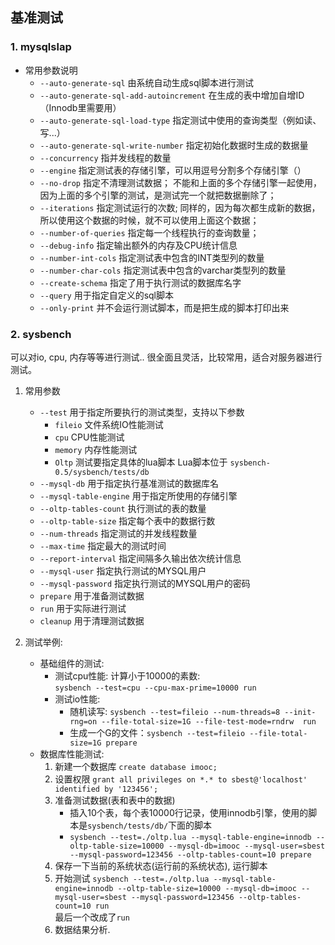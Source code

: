 ## 基准测试
### 1. mysqlslap 
- 常用参数说明
    - `--auto-generate-sql` 由系统自动生成sql脚本进行测试
    - `--auto-generate-sql-add-autoincrement` 在生成的表中增加自增ID （Innodb里需要用）
    - `--auto-generate-sql-load-type` 指定测试中使用的查询类型（例如读、写...）
    - `--auto-generate-sql-write-number` 指定初始化数据时生成的数据量
    - `--concurrency` 指并发线程的数量
    - `--engine` 指定测试表的存储引擎，可以用逗号分割多个存储引擎（）
    - `--no-drop` 指定不清理测试数据； 不能和上面的多个存储引擎一起使用，因为上面的多个引擎的测试，是测试完一个就把数据删除了；
    - `--iterations` 指定测试运行的次数; 同样的，因为每次都生成新的数据，所以使用这个数据的时候，就不可以使用上面这个数据；
    - `--number-of-queries` 指定每一个线程执行的查询数量；
    - `--debug-info` 指定输出额外的内存及CPU统计信息
    - `--number-int-cols` 指定测试表中包含的INT类型列的数量
    - `--number-char-cols` 指定测试表中包含的varchar类型列的数量
    - `--create-schema` 指定了用于执行测试的数据库名字
    - `--query` 用于指定自定义的sql脚本
    - `--only-print` 并不会运行测试脚本，而是把生成的脚本打印出来

### 2. sysbench
可以对io, cpu, 内存等等进行测试.. 很全面且灵活，比较常用，适合对服务器进行测试。
1. 常用参数
    - `--test` 用于指定所要执行的测试类型，支持以下参数
        - `fileio` 文件系统IO性能测试
        - `cpu` CPU性能测试
        - `memory` 内存性能测试
        - `Oltp` 测试要指定具体的lua脚本
        Lua脚本位于 `sysbench-0.5/sysbench/tests/db`
    - `--mysql-db` 用于指定执行基准测试的数据库名
    - `--mysql-table-engine` 用于指定所使用的存储引擎
    - `--oltp-tables-count` 执行测试的表的数量
    - `--oltp-table-size` 指定每个表中的数据行数
    - `--num-threads` 指定测试的并发线程数量
    - `--max-time` 指定最大的测试时间
    - `--report-interval` 指定间隔多久输出依次统计信息
    - `--mysql-user` 指定执行测试的MYSQL用户
    - `--mysql-password` 指定执行测试的MYSQL用户的密码
    - `prepare` 用于准备测试数据 
    - `run` 用于实际进行测试
    - `cleanup` 用于清理测试数据

2. 测试举例:
   - 基础组件的测试:
     - 测试cpu性能: 计算小于10000的素数:  <br>``sysbench --test=cpu --cpu-max-prime=10000 run``
     - 测试io性能:
        - 随机读写: `sysbench --test=fileio --num-threads=8 --init-rng=on --file-total-size=1G --file-test-mode=rndrw  run `
        - 生成一个G的文件：`sysbench --test=fileio --file-total-size=1G prepare`
    - 数据库性能测试:
        1. 新建一个数据库 `create database imooc;`
        2. 设置权限 `grant all privileges on *.* to sbest@'localhost' identified by '123456';`
        3. 准备测试数据(表和表中的数据)   
            - 插入10个表，每个表10000行记录，使用innodb引擎，使用的脚本是`sysbench/tests/db/`下面的脚本
            - `sysbench --test=./oltp.lua --mysql-table-engine=innodb --oltp-table-size=10000 --mysql-db=imooc --mysql-user=sbest --mysql-password=123456 --oltp-tables-count=10 prepare`
        4. 保存一下当前的系统状态(运行前的系统状态), 运行脚本
        5. 开始测试 `sysbench --test=./oltp.lua --mysql-table-engine=innodb --oltp-table-size=10000 --mysql-db=imooc --mysql-user=sbest --mysql-password=123456 --oltp-tables-count=10 run` <br>最后一个改成了`run`
        6. 数据结果分析.